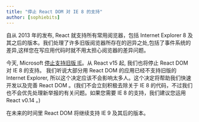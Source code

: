 ```yaml
---
title: "停止 React DOM 对 IE 8 的支持"
author: [sophiebits]
---
```


自从 2013 年的发布, React 就支持所有常用阅览器，包括 Internet Explorer 8 及其之后的版本。我们处理了许多旧版阅览器所存在的迥异之处,包括了事件系统的差异,这样您在写应用代码时就不用太担心阅览器的差异问题。

今天, Microsoft [停止支持旧版 IE](https://www.microsoft.com/en-us/WindowsForBusiness/End-of-IE-support)。从 React v15 起, 我们也将停止 React DOM 对 IE 8 的支持。 我们听说大部分用 React DOM 的应用已经不支持旧版的 Internet Explorer, 所以这个决定应该不会影响太多人。这个决定将帮助我们快速开发以及完善 React DOM 。(我们不会立刻积极去除关于 IE 8 的代码，不过我们也不会优先处理新举报的有关问题。如果您需要 IE 8 的支持，我们建议您运用 React v0.14 。)

在未来的时间里 React DOM 将继续支持 IE 9 及其后的版本。
